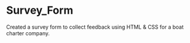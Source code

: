 # Survey_Form
Created a survey form to collect feedback using HTML &amp; CSS  for a boat charter company.
